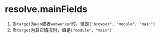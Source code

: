 # resolve.mainFields

1. 当`target`为`web`或者`webworker`时，值是`["browser", "module", "main"]`
2. 当`target`为其它情况时，值是`["module", "main"]`

